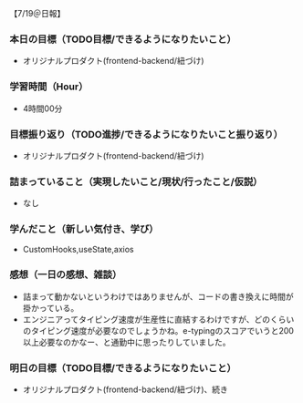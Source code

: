 【7/19＠日報】
### 本日の目標（TODO目標/できるようになりたいこと）
- オリジナルプロダクト(frontend-backend/紐づけ)
### 学習時間（Hour）
- 4時間00分
### 目標振り返り（TODO進捗/できるようになりたいこと振り返り）
- オリジナルプロダクト(frontend-backend/紐づけ)
### 詰まっていること（実現したいこと/現状/行ったこと/仮説）
- なし
### 学んだこと（新しい気付き、学び）
- CustomHooks,useState,axios
### 感想（一日の感想、雑談）
- 詰まって動かないというわけではありませんが、コードの書き換えに時間が掛かっている。
- エンジニアってタイピング速度が生産性に直結するわけですが、どのくらいのタイピング速度が必要なのでしょうかね。e-typingのスコアでいうと200以上必要なのかなー、と通勤中に思ったりしていました。
### 明日の目標（TODO目標/できるようになりたいこと）
- オリジナルプロダクト(frontend-backend/紐づけ)、続き

